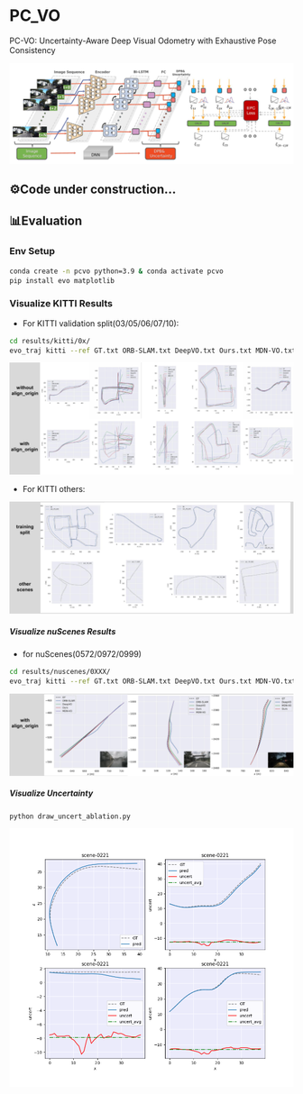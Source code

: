 # PC_VO
PC-VO: Uncertainty-Aware Deep Visual Odometry with Exhaustive Pose Consistency

![overview](./assets/overview.png)

## ⚙️Code under construction...

## 📊Evaluation

### Env Setup

```bash
conda create -n pcvo python=3.9 & conda activate pcvo
pip install evo matplotlib
```

### Visualize KITTI Results

* For KITTI validation split(03/05/06/07/10):

```bash
cd results/kitti/0x/
evo_traj kitti --ref GT.txt ORB-SLAM.txt DeepVO.txt Ours.txt MDN-VO.txt -vsap --plot_mode xz --align_origin #(optional)
```
![kitti_comparison_eval](./assets/kitti/kitti_comparison_eval.png)

* For KITTI others:

![kitti_comparison_other](./assets/kitti/kitti_comparison_other.png)

##### Visualize nuScenes Results
* for nuScenes(0572/0972/0999)

```bash
cd results/nuscenes/0XXX/
evo_traj kitti --ref GT.txt ORB-SLAM.txt DeepVO.txt Ours.txt MDN-VO.txt -vsap --plot_mode xz --align_origin #(optional)
```

![nuscenes_comparison](./assets/nuscenes/nuscenes_comparison.png)

##### Visualize Uncertainty

```bash
python draw_uncert_ablation.py
```

![uncert_ablation](./assets/uncert/uncert_ablation.png)
